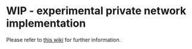 # WIP - experimental private network implementation

Please refer to [this wiki](https://github.com/input-output-hk/plato/wiki) for further information.
